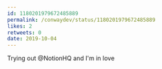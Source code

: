 ```yaml
---
id: 1180201979672485889
permalink: /conwaydev/status/1180201979672485889
likes: 2
retweets: 0
date: 2019-10-04
---
```


Trying out @NotionHQ and I'm in love 